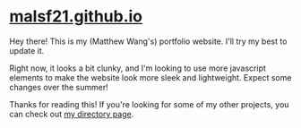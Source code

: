 # [malsf21.github.io](https://malsf21.github.io)

Hey there! This is my (Matthew Wang's) portfolio website. I'll try my best to update it.

Right now, it looks a bit clunky, and I'm looking to use more javascript elements to make the website look more sleek and lightweight. Expect some changes over the summer!

Thanks for reading this! If you're looking for some of my other projects, you can check out [my directory page](http://matthewwang.me).
